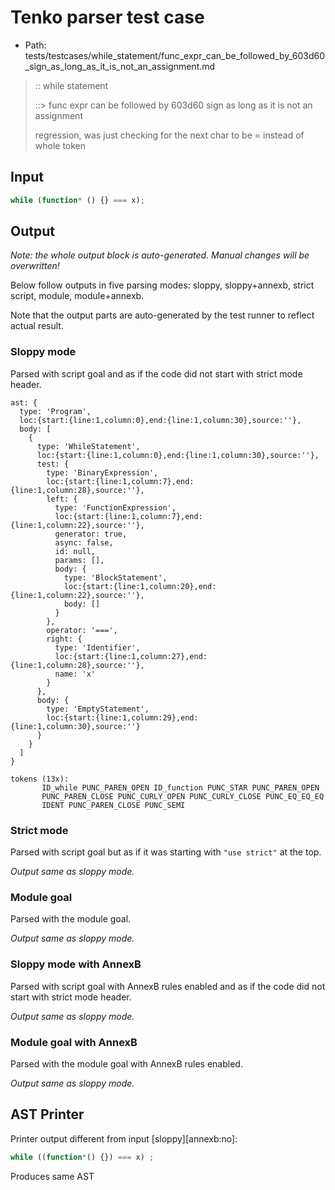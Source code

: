 # Tenko parser test case

- Path: tests/testcases/while_statement/func_expr_can_be_followed_by_603d60_sign_as_long_as_it_is_not_an_assignment.md

> :: while statement
>
> ::> func expr can be followed by 603d60 sign as long as it is not an assignment
>
> regression, was just checking for the next char to be = instead of whole token

## Input

`````js
while (function* () {} === x);
`````

## Output

_Note: the whole output block is auto-generated. Manual changes will be overwritten!_

Below follow outputs in five parsing modes: sloppy, sloppy+annexb, strict script, module, module+annexb.

Note that the output parts are auto-generated by the test runner to reflect actual result.

### Sloppy mode

Parsed with script goal and as if the code did not start with strict mode header.

`````
ast: {
  type: 'Program',
  loc:{start:{line:1,column:0},end:{line:1,column:30},source:''},
  body: [
    {
      type: 'WhileStatement',
      loc:{start:{line:1,column:0},end:{line:1,column:30},source:''},
      test: {
        type: 'BinaryExpression',
        loc:{start:{line:1,column:7},end:{line:1,column:28},source:''},
        left: {
          type: 'FunctionExpression',
          loc:{start:{line:1,column:7},end:{line:1,column:22},source:''},
          generator: true,
          async: false,
          id: null,
          params: [],
          body: {
            type: 'BlockStatement',
            loc:{start:{line:1,column:20},end:{line:1,column:22},source:''},
            body: []
          }
        },
        operator: '===',
        right: {
          type: 'Identifier',
          loc:{start:{line:1,column:27},end:{line:1,column:28},source:''},
          name: 'x'
        }
      },
      body: {
        type: 'EmptyStatement',
        loc:{start:{line:1,column:29},end:{line:1,column:30},source:''}
      }
    }
  ]
}

tokens (13x):
       ID_while PUNC_PAREN_OPEN ID_function PUNC_STAR PUNC_PAREN_OPEN
       PUNC_PAREN_CLOSE PUNC_CURLY_OPEN PUNC_CURLY_CLOSE PUNC_EQ_EQ_EQ
       IDENT PUNC_PAREN_CLOSE PUNC_SEMI
`````

### Strict mode

Parsed with script goal but as if it was starting with `"use strict"` at the top.

_Output same as sloppy mode._

### Module goal

Parsed with the module goal.

_Output same as sloppy mode._

### Sloppy mode with AnnexB

Parsed with script goal with AnnexB rules enabled and as if the code did not start with strict mode header.

_Output same as sloppy mode._

### Module goal with AnnexB

Parsed with the module goal with AnnexB rules enabled.

_Output same as sloppy mode._

## AST Printer

Printer output different from input [sloppy][annexb:no]:

````js
while ((function*() {}) === x) ;
````

Produces same AST
